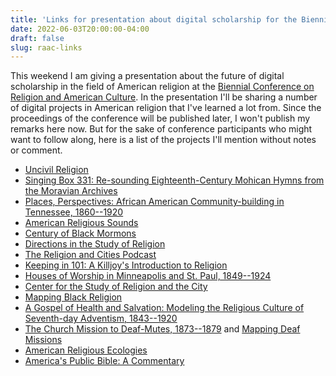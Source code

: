 ```yaml
---
title: 'Links for presentation about digital scholarship for the Biennial Conference on Religion and American Culture'
date: 2022-06-03T20:00:00-04:00
draft: false
slug: raac-links
---
```


This weekend I am giving a presentation about the future of digital scholarship in the field of American religion at the [Biennial Conference on Religion and American Culture](https://raac.iupui.edu/programs/biennial-conference-on-religion-american-culture/). In the presentation I'll be sharing a number of digital projects in American religion that I've learned a lot from. Since the proceedings of the conference will be published later, I won't publish my remarks here now. But for the sake of conference participants who might want to follow along, here is a list of the projects I'll mention without notes or comment.

- [Uncivil Religion](https://uncivilreligion.org/home/index)
- [Singing Box 331: Re-sounding Eighteenth-Century Mohican Hymns from the Moravian Archives](https://oieahc.wm.edu/digital-projects/oi-reader/singing-box-331-rachel-wheeler-sarah-eyerly/)
- [Places, Perspectives: African American Community-building in Tennessee, 1860--1920](https://dsi.mtsu.edu/places/)
- [American Religious Sounds](https://religioussounds.osu.edu)
- [Century of Black Mormons](https://exhibits.lib.utah.edu/s/century-of-black-mormons/page/welcome)
- [Directions in the Study of Religion](https://themarginaliareview.com/category/interviews/mrb-radio/directions-in-the-study-of-religion/)
- [The Religion and Cities Podcast](https://www.religionandcities.org/podcast)
- [Keeping in 101: A Killjoy's Introduction to Religion](https://keepingit101.com/)
- [Houses of Worship in Minneapolis and St. Paul, 1849--1924](https://maps.umn.edu/HousesofWorship/housesofworship.html)
- [Center for the Study of Religion and the City](https://www.religionandcities.org/vision)
- [Mapping Black Religion](https://mappingblackreligion.com)
- [A Gospel of Health and Salvation: Modeling the Religious Culture of Seventh-day Adventism, 1843--1920](http://dissertation.jeriwieringa.com)
- [The Church Mission to Deaf-Mutes, 1873--1879](http://jannellelegg.com/portfolio/FinalProject/CMDM.html) and [Mapping Deaf Missions](https://scholarship.rrchnm.org/legg-dissertation/)
- [American Religious Ecologies](https://religiousecologies.org)
- [America's Public Bible: A Commentary](https://americaspublicbible.org)

